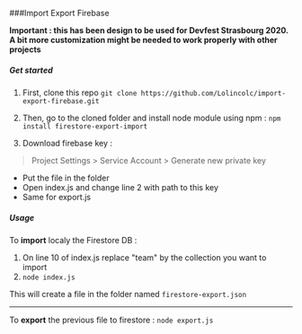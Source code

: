 ###Import Export Firebase

**Important : this has been design to be used for Devfest Strasbourg 2020. A bit more customization might be needed to work properly with other projects**

##### Get started
1. First, clone this repo
`git clone https://github.com/Lolincolc/import-export-firebase.git`

2. Then, go to the cloned folder and install node module using npm :
`npm install firestore-export-import`

3. Download firebase key :
> Project Settings > Service Account > Generate new private key

* Put the file in the folder
* Open index.js and change line 2 with path to this key
* Same for export.js

##### Usage
To **import** localy the Firestore DB :
1.  On line 10 of index.js replace "team" by the collection you want to import
2. `node index.js`

This will create a file in the folder named `firestore-export.json`

------------

To **export** the previous file to firestore :
`node export.js`



